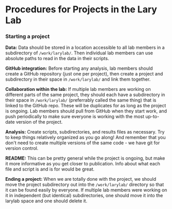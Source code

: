 # Procedures for Projects in the Lary Lab  

### Starting a project  
  
**Data:** Data should be stored in a location accessible to all lab members in a subdirectory of `/work/larylab/`. Then individual lab members can use absolute paths to read in the data in their scripts.  
  
**GitHub integration:** Before starting any analysis, lab members should create a GitHub repository (just one per project), then create a project and subdirectory in their space in `/work/larylab/` and link them together.  
  
**Collaboration within the lab:** If multiple lab members are working on different parts of the same project, they should each have a subdirectory in their space in `/work/larylab/` (preferrably called the same thing) that is linked to the GitHub repo. These will be duplicates for as long as the project is ongoing. Lab members should pull from GitHub when they start work, and push periodically to make sure everyone is working with the most up-to-date version of the project.  
  
**Analysis:** Create scripts, subdirectories, and results files as necessary. Try to keep things relatively organized as you go along! And remember that you don't need to create multiple versions of the same code - we have git for version control.  
  
**README:** This can be pretty general while the project is ongoing, but make it more informative as you get closer to publication. Info about what each file and script is and is for would be great.  
  
**Ending a project:** When we are totally done with the project, we should move the project subdirectory out into the `/work/larylab/` directory so that it can be found easily by everyone. If multiple lab members were working on it in independent (but identical) subdirectories, one should move it into the larylab space and one should delete it.  

